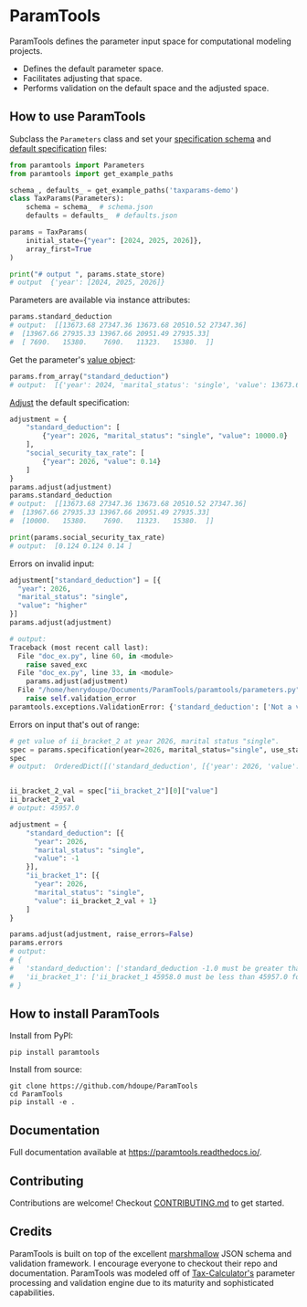 # ParamTools

ParamTools defines the parameter input space for computational modeling projects.

- Defines the default parameter space.
- Facilitates adjusting that space.
- Performs validation on the default space and the adjusted space.

How to use ParamTools
---------------------------

Subclass the `Parameters` class and set your [specification schema](https://paramtools.readthedocs.io/en/latest/spec.html#specification-schema) and [default specification](https://paramtools.readthedocs.io/en/latest/spec.html#default-specification) files:

```python
from paramtools import Parameters
from paramtools import get_example_paths

schema_, defaults_ = get_example_paths('taxparams-demo')
class TaxParams(Parameters):
    schema = schema_  # schema.json
    defaults = defaults_  # defaults.json

params = TaxParams(
    initial_state={"year": [2024, 2025, 2026]},
    array_first=True
)

print("# output ", params.state_store)
# output  {'year': [2024, 2025, 2026]}

```

Parameters are available via instance attributes:

```python
params.standard_deduction
# output:  [[13673.68 27347.36 13673.68 20510.52 27347.36]
#  [13967.66 27935.33 13967.66 20951.49 27935.33]
#  [ 7690.   15380.    7690.   11323.   15380.  ]]


```

Get the parameter's [value object](https://paramtools.readthedocs.io/en/latest/spec.html#value-object):
```python
params.from_array("standard_deduction")
# output:  [{'year': 2024, 'marital_status': 'single', 'value': 13673.68}, {'year': 2024, 'marital_status': 'joint', 'value': 27347.36}, {'year': 2024, 'marital_status': 'separate', 'value': 13673.68}, {'year': 2024, 'marital_status': 'headhousehold', 'value': 20510.52}, {'year': 2024, 'marital_status': 'widow', 'value': 27347.36}, {'year': 2025, 'marital_status': 'single', 'value': 13967.66}, {'year': 2025, 'marital_status': 'joint', 'value': 27935.33}, {'year': 2025, 'marital_status': 'separate', 'value': 13967.66}, {'year': 2025, 'marital_status': 'headhousehold', 'value': 20951.49}, {'year': 2025, 'marital_status': 'widow', 'value': 27935.33}, {'year': 2026, 'marital_status': 'single', 'value': 7690.0}, {'year': 2026, 'marital_status': 'joint', 'value': 15380.0}, {'year': 2026, 'marital_status': 'separate', 'value': 7690.0}, {'year': 2026, 'marital_status': 'headhousehold', 'value': 11323.0}, {'year': 2026, 'marital_status': 'widow', 'value': 15380.0}]
```

[Adjust](https://paramtools.readthedocs.io/en/latest/spec.html#adjustment-schema) the default specification:

```python
adjustment = {
    "standard_deduction": [
        {"year": 2026, "marital_status": "single", "value": 10000.0}
    ],
    "social_security_tax_rate": [
        {"year": 2026, "value": 0.14}
    ]
}
params.adjust(adjustment)
params.standard_deduction
# output:  [[13673.68 27347.36 13673.68 20510.52 27347.36]
#  [13967.66 27935.33 13967.66 20951.49 27935.33]
#  [10000.   15380.    7690.   11323.   15380.  ]]

print(params.social_security_tax_rate)
# output:  [0.124 0.124 0.14 ]
```


Errors on invalid input:
```python
adjustment["standard_deduction"] = [{
  "year": 2026,
  "marital_status": "single",
  "value": "higher"
}]
params.adjust(adjustment)

# output:
Traceback (most recent call last):
  File "doc_ex.py", line 60, in <module>
    raise saved_exc
  File "doc_ex.py", line 33, in <module>
    params.adjust(adjustment)
  File "/home/henrydoupe/Documents/ParamTools/paramtools/parameters.py", line 123, in adjust
    raise self.validation_error
paramtools.exceptions.ValidationError: {'standard_deduction': ['Not a valid number: higher.']}

```

Errors on input that's out of range:
```python
# get value of ii_bracket_2 at year 2026, marital status "single".
spec = params.specification(year=2026, marital_status="single", use_state=False)
spec
# output:  OrderedDict([('standard_deduction', [{'year': 2026, 'value': 10000.0, 'marital_status': 'single'}]), ('ii_bracket_1', [{'year': 2026, 'value': 11293.0, 'marital_status': 'single'}]), ('ii_bracket_2', [{'year': 2026, 'value': 45957.0, 'marital_status': 'single'}]), ('social_security_tax_rate', [{'year': 2026, 'value': 0.14}])])


ii_bracket_2_val = spec["ii_bracket_2"][0]["value"]
ii_bracket_2_val
# output: 45957.0

adjustment = {
    "standard_deduction": [{
      "year": 2026,
      "marital_status": "single",
      "value": -1
    }],
    "ii_bracket_1": [{
      "year": 2026,
      "marital_status": "single",
      "value": ii_bracket_2_val + 1}
    ]
}

params.adjust(adjustment, raise_errors=False)
params.errors
# output:
# {
#   'standard_deduction': ['standard_deduction -1.0 must be greater than 0 for dimensions marital_status=single , year=2026'],
#   'ii_bracket_1': ['ii_bracket_1 45958.0 must be less than 45957.0 for dimensions marital_status=single , year=2026']
# }

```

How to install ParamTools
-----------------------------------------

Install from PyPI:

```
pip install paramtools
```

Install from source:

```
git clone https://github.com/hdoupe/ParamTools
cd ParamTools
pip install -e .
```

Documentation
----------------
Full documentation available at https://paramtools.readthedocs.io/.

Contributing
-------------------------
Contributions are welcome! Checkout [CONTRIBUTING.md][3] to get started.

Credits
---------
ParamTools is built on top of the excellent [marshmallow][1] JSON schema and validation framework. I encourage everyone to checkout their repo and documentation. ParamTools was modeled off of [Tax-Calculator's][2] parameter processing and validation engine due to its maturity and sophisticated capabilities.

[1]: https://github.com/marshmallow-code/marshmallow
[2]: https://github.com/PSLmodels/Tax-Calculator
[3]: https://github.com/PSLmodels/ParamTools/blob/master/CONTRIBUTING.md